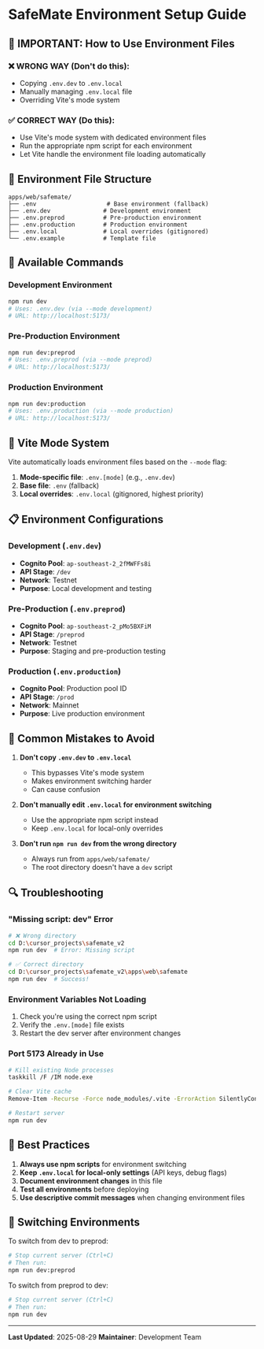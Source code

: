 # SafeMate Environment Setup Guide

## 🎯 **IMPORTANT: How to Use Environment Files**

### ❌ **WRONG WAY (Don't do this):**
- Copying `.env.dev` to `.env.local`
- Manually managing `.env.local` file
- Overriding Vite's mode system

### ✅ **CORRECT WAY (Do this):**
- Use Vite's mode system with dedicated environment files
- Run the appropriate npm script for each environment
- Let Vite handle the environment file loading automatically

## 📁 **Environment File Structure**

```
apps/web/safemate/
├── .env                    # Base environment (fallback)
├── .env.dev               # Development environment
├── .env.preprod           # Pre-production environment  
├── .env.production        # Production environment
├── .env.local             # Local overrides (gitignored)
└── .env.example           # Template file
```

## 🚀 **Available Commands**

### Development Environment
```bash
npm run dev
# Uses: .env.dev (via --mode development)
# URL: http://localhost:5173/
```

### Pre-Production Environment
```bash
npm run dev:preprod
# Uses: .env.preprod (via --mode preprod)
# URL: http://localhost:5173/
```

### Production Environment
```bash
npm run dev:production
# Uses: .env.production (via --mode production)
# URL: http://localhost:5173/
```

## 🔧 **Vite Mode System**

Vite automatically loads environment files based on the `--mode` flag:

1. **Mode-specific file**: `.env.[mode]` (e.g., `.env.dev`)
2. **Base file**: `.env` (fallback)
3. **Local overrides**: `.env.local` (gitignored, highest priority)

## 📋 **Environment Configurations**

### Development (`.env.dev`)
- **Cognito Pool**: `ap-southeast-2_2fMWFFs8i`
- **API Stage**: `/dev`
- **Network**: Testnet
- **Purpose**: Local development and testing

### Pre-Production (`.env.preprod`)
- **Cognito Pool**: `ap-southeast-2_pMo5BXFiM`
- **API Stage**: `/preprod`
- **Network**: Testnet
- **Purpose**: Staging and pre-production testing

### Production (`.env.production`)
- **Cognito Pool**: Production pool ID
- **API Stage**: `/prod`
- **Network**: Mainnet
- **Purpose**: Live production environment

## 🚨 **Common Mistakes to Avoid**

1. **Don't copy `.env.dev` to `.env.local`**
   - This bypasses Vite's mode system
   - Makes environment switching harder
   - Can cause confusion

2. **Don't manually edit `.env.local` for environment switching**
   - Use the appropriate npm script instead
   - Keep `.env.local` for local-only overrides

3. **Don't run `npm run dev` from the wrong directory**
   - Always run from `apps/web/safemate/`
   - The root directory doesn't have a `dev` script

## 🔍 **Troubleshooting**

### "Missing script: dev" Error
```bash
# ❌ Wrong directory
cd D:\cursor_projects\safemate_v2
npm run dev  # Error: Missing script

# ✅ Correct directory
cd D:\cursor_projects\safemate_v2\apps\web\safemate
npm run dev  # Success!
```

### Environment Variables Not Loading
1. Check you're using the correct npm script
2. Verify the `.env.[mode]` file exists
3. Restart the dev server after environment changes

### Port 5173 Already in Use
```bash
# Kill existing Node processes
taskkill /F /IM node.exe

# Clear Vite cache
Remove-Item -Recurse -Force node_modules/.vite -ErrorAction SilentlyContinue

# Restart server
npm run dev
```

## 📝 **Best Practices**

1. **Always use npm scripts** for environment switching
2. **Keep `.env.local` for local-only settings** (API keys, debug flags)
3. **Document environment changes** in this file
4. **Test all environments** before deploying
5. **Use descriptive commit messages** when changing environment files

## 🔄 **Switching Environments**

To switch from dev to preprod:
```bash
# Stop current server (Ctrl+C)
# Then run:
npm run dev:preprod
```

To switch from preprod to dev:
```bash
# Stop current server (Ctrl+C)
# Then run:
npm run dev
```

---

**Last Updated**: 2025-08-29
**Maintainer**: Development Team

